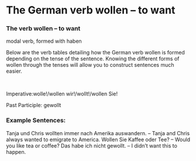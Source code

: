 # The German verb wollen – to want



### The verb wollen – to want

modal verb, formed with haben

Below are the verb tables detailing how the German verb wollen is formed depending on the tense of the sentence. Knowing the different forms of wollen through the tenses will allow you to construct sentences much easier.

 

Imperative:wolle!/wollen wir!/wollt!/wollen Sie!

Past Participle: gewollt

### Example Sentences:

Tanja und Chris wollten immer nach Amerika auswandern. – Tanja and Chris always wanted to emigrate to America.
Wollen Sie Kaffee oder Tee? – Would you like tea or coffee?
Das habe ich nicht gewollt. – I didn’t want this to happen.
